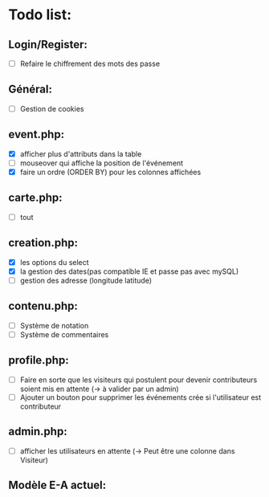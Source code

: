 # Todo list:

## Login/Register:
- [ ] Refaire le chiffrement des mots des passe

## Général:
- [ ] Gestion de cookies

## event.php:
- [x] afficher plus d'attributs dans la table 
- [ ] mouseover qui affiche la position de l'événement
- [x] faire un ordre (ORDER BY) pour les colonnes affichées

## carte.php:
- [ ] tout

## creation.php:
- [x] les options du select
- [x] la gestion des dates(pas compatible IE et passe pas avec mySQL)
- [ ] gestion des adresse (longitude latitude)

## contenu.php:
- [ ] Système de notation
- [ ] Système de commentaires

## profile.php:
- [ ] Faire en sorte que les visiteurs qui postulent pour devenir contributeurs soient mis en attente (-> à valider par un admin)
- [ ] Ajouter un bouton pour supprimer les événements crée si l'utilisateur est contributeur

## admin.php:
- [ ] afficher les utilisateurs en attente (-> Peut être une colonne dans Visiteur) 

## Modèle E-A actuel:
[//]:   ![](./img/MCD.png)